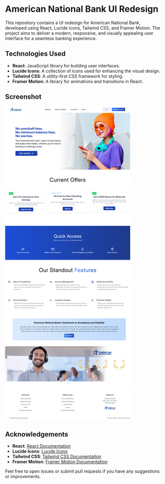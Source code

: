 # American National Bank UI Redesign

This repository contains a UI redesign for American National Bank, developed using React, Lucide icons, Tailwind CSS, and Framer Motion. The project aims to deliver a modern, responsive, and visually appealing user interface for a seamless banking experience.

## Technologies Used

- **React**: JavaScript library for building user interfaces.
- **Lucide Icons**: A collection of icons used for enhancing the visual design.
- **Tailwind CSS**: A utility-first CSS framework for styling.
- **Framer Motion**: A library for animations and transitions in React.

## Screenshot

![Project Screenshot](src/assets/screenshots/1.png)

## Acknowledgements

- **React**: [React Documentation](https://reactjs.org/docs/getting-started.html)
- **Lucide Icons**: [Lucide Icons](https://lucide.dev/)
- **Tailwind CSS**: [Tailwind CSS Documentation](https://tailwindcss.com/docs)
- **Framer Motion**: [Framer Motion Documentation](https://www.framer.com/api/motion/)

Feel free to open issues or submit pull requests if you have any suggestions or improvements.
